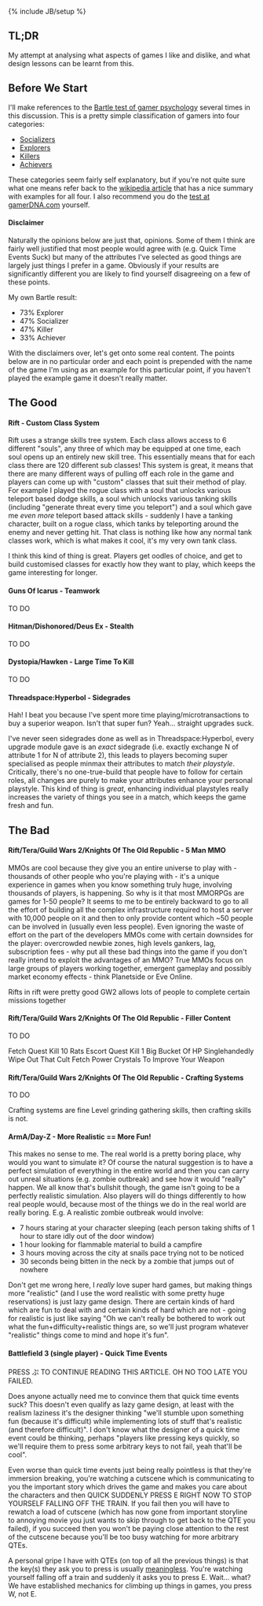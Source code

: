 ﻿---
layout: post
category : General-Gaming
tags : [game-design,general-gaming]
tagline : In Which Many Vague Opinions Are Aired
---
{% include JB/setup %}


## TL;DR

My attempt at analysing what aspects of games I like and dislike, and what design lessons can be learnt from this.

## Before We Start

I'll make references to the [Bartle test of gamer psychology](http://en.wikipedia.org/wiki/Bartle_Test#Character_theory) several times in this discussion. This is a pretty simple classification of gamers into four categories:
 - [Socializers](http://en.wikipedia.org/wiki/Bartle_Test#Socializers)
 - [Explorers](http://en.wikipedia.org/wiki/Bartle_Test#Explorers)
 - [Killers](http://en.wikipedia.org/wiki/Bartle_Test#Killers)
 - [Achievers](http://en.wikipedia.org/wiki/Bartle_Test#Achievers)
 
These categories seem fairly self explanatory, but if you're not quite sure what one means refer back to the [wikipedia article](http://en.wikipedia.org/wiki/Bartle_Test#Character_theory) that has a nice summary with examples for all four. I also recommend you do the [test at gamerDNA.com](http://www.gamerdna.com/quizzes/bartle-test-of-gamer-psychology) yourself.

#### Disclaimer

Naturally the opinions below are just that, opinions. Some of them I think are fairly well justified that most people would agree with (e.g. Quick Time Events Suck) but many of the attributes I've selected as good things are largely just things I prefer in a game. Obviously if your results are significantly different you are likely to find yourself disagreeing on a few of these points.

My own Bartle result:
 - 73% Explorer
 - 47% Socializer
 - 47% Killer
 - 33% Achiever
 
With the disclaimers over, let's get onto some real content. The points below are in no particular order and each point is prepended with the name of the game I'm using as an example for this particular point, if you haven't played the example game it doesn't really matter.

## The Good

#### Rift - Custom Class System

Rift uses a strange skills tree system. Each class allows access to 6 different "souls", any three of which may be equipped at one time, each soul opens up an entirely new skill tree. This essentially means that for each class there are 120 different sub classes! This system is great, it means that there are many different ways of pulling off each role in the game and players can come up with "custom" classes that suit their method of play. For example I played the rogue class with a soul that unlocks various teleport based dodge skills, a soul which unlocks various tanking skills (including "generate threat every time you teleport") and a soul which gave me _even more_ teleport based attack skills - suddenly I have a tanking character, built on a rogue class, which tanks by teleporting around the enemy and never getting hit. That class is nothing like how any normal tank classes work, which is what makes it cool, it's my very own tank class.

I think this kind of thing is great. Players get oodles of choice, and get to build customised classes for exactly how they want to play, which keeps the game interesting for longer.

#### Guns Of Icarus - Teamwork

TO DO

#### Hitman/Dishonored/Deus Ex - Stealth

TO DO

#### Dystopia/Hawken - Large Time To Kill

TO DO

#### Threadspace:Hyperbol - Sidegrades

Hah! I beat you because I've spent more time playing/microtransactions to buy a superior weapon. Isn't that super fun? Yeah... straight upgrades suck.

I've never seen sidegrades done as well as in Threadspace:Hyperbol, every upgrade module gave is an _exact_ sidegrade (i.e. exactly exchange N of attribute 1 for N of attribute 2), this leads to players becoming super specialised as people minmax their attributes to match _their playstyle_. Critically, there's no one-true-build that people have to follow for certain roles, all changes are purely to make your attributes enhance your personal playstyle. This kind of thing is *great*, enhancing individual playstyles really increases the variety of things you see in a match, which keeps the game fresh and fun.

## The Bad

#### Rift/Tera/Guild Wars 2/Knights Of The Old Republic - 5 Man MMO

MMOs are cool because they give you an entire universe to play with - thousands of other people who you're playing with - it's a unique experience in games when you know something truly huge, involving thousands of players, is happening. So why is it that most MMORPGs are games for 1-50 people? It seems to me to be entirely backward to go to all the effort of building all the complex infrastructure required to host a server with 10,000 people on it and then to only provide content which ~50 people can be involved in (usually even less people). Even ignoring the waste of effort on the part of the developers MMOs come with certain downsides for the player: overcrowded newbie zones, high levels gankers, lag, subscription fees - why put all these bad things into the game if you don't really intend to exploit the advantages of an MMO? True MMOs focus on large groups of players working together, emergent gameplay and possibly market economy effects - think Planetside or Eve Online.

Rifts in rift were pretty good
GW2 allows lots of people to complete certain missions together

#### Rift/Tera/Guild Wars 2/Knights Of The Old Republic - Filler Content

TO DO

Fetch Quest
Kill 10 Rats
Escort Quest
Kill 1 Big Bucket Of HP
Singlehandedly Wipe Out That Cult
Fetch Power Crystals To Improve Your Weapon

#### Rift/Tera/Guild Wars 2/Knights Of The Old Republic - Crafting Systems

TO DO

Crafting systems are fine
Level grinding gathering skills, then crafting skills is not.

#### ArmA/Day-Z - More Realistic == More Fun!

This makes no sense to me. The real world is a pretty boring place, why would you want to simulate it? Of course the natural suggestion is to have a perfect simulation of everything in the entire world and then you can carry out unreal situations (e.g. zombie outbreak) and see how it would "really" happen. We all know that's bullshit though, the game isn't going to be a perfectly realistic simulation. Also players will do things differently to how real people would, because most of the things we do in the real world are really boring. E.g. A realistic zombie outbreak would involve:
 - 7 hours staring at your character sleeping (each person taking shifts of 1 hour to stare idly out of the door window)
 - 1 hour looking for flammable material to build a campfire
 - 3 hours moving across the city at snails pace trying not to be noticed
 - 30 seconds being bitten in the neck by a zombie that jumps out of nowhere

Don't get me wrong here, I *really* love super hard games, but making things more "realistic" (and I use the word realistic with some pretty huge reservations) is just lazy game design. There are certain kinds of hard which are fun to deal with and certain kinds of hard which are not - going for realistic is just like saying "Oh we can't really be bothered to work out what the fun+difficulty+realistic things are, so we'll just program whatever "realistic" things come to mind and hope it's fun".

#### Battlefield 3 (single player) - Quick Time Events

PRESS ぷ TO CONTINUE READING THIS ARTICLE. OH NO TOO LATE YOU FAILED.

Does anyone actually need me to convince them that quick time events suck? This doesn't even qualify as lazy game design, at least with the realism laziness it's the designer thinking "we'll stumble upon something fun (because it's difficult) while implementing lots of stuff that's realistic (and therefore difficult)". I don't know what the designer of a quick time event could be thinking, perhaps "players like pressing keys quickly, so we'll require them to press some arbitrary keys to not fail, yeah that'll be cool".

Even worse than quick time events just being really pointless is that they're immersion breaking, you're watching a cutscene which is communicating to you the important story which drives the game and makes you care about the characters and then QUICK SUDDENLY PRESS E RIGHT NOW TO STOP YOURSELF FALLING OFF THE TRAIN. If you fail then you will have to rewatch a load of cutscene (which has now gone from important storyline to annoying movie you just wants to skip through to get back to the QTE you failed), if you succeed then you won't be paying close attention to the rest of the cutscene because you'll be too busy watching for more arbitrary QTEs.

A personal gripe I have with QTEs (on top of all the previous things) is that the key(s) they ask you to press is usually [meaningless](http://www.youtube.com/watch?feature=player_detailpage&v=viahNATL8Sc&t=270s). You're watching yourself falling off a train and suddenly it asks you to press E. Wait... what? We have established mechanics for climbing up things in games, you press W, not E.